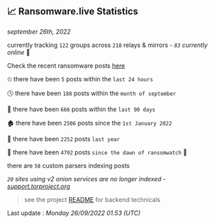 
## 📈 Ransomware.live Statistics
_september 26th, 2022_

currently tracking `122` groups across `218` relays & mirrors - _`83` currently online_ 📡

Check the recent ransomware posts [here](https://www.ransomware.live/#/recentposts)


⏲ there have been `5` posts within the `last 24 hours`

🕓 there have been `188` posts within the `month of september`

📅 there have been `666` posts within the `last 90 days`

🏚 there have been `2506` posts since the `1st January 2022`

🚀 there have been `2252` posts `last year`

🦕 there have been `4792` posts `since the dawn of ransomwatch` 🐣

there are `58` custom parsers indexing posts

_`20` sites using v2 onion services are no longer indexed - [support.torproject.org](https://support.torproject.org/onionservices/v2-deprecation/)_

> see the project [README](https://github.com/jmousqueton/ransomwatch#readme) for backend technicals



Last update : _Monday 26/09/2022 01.53 (UTC)_

